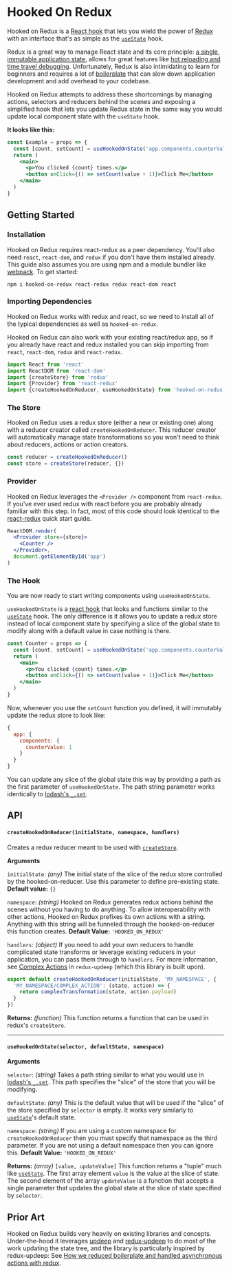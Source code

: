# Hooked On Redux
Hooked on Redux is a [React hook](https://reactjs.org/docs/hooks-intro.html) that lets you wield the power of [Redux](https://redux.js.org) with an interface that's as simple as the [`useState`](https://reactjs.org/docs/hooks-state.html) hook.

Redux is a great way to manage React state and its core principle: [a single, immutable application state](https://redux.js.org/introduction/three-principles), allows for great features like [hot reloading and time travel debugging](https://www.youtube.com/watch?v=xsSnOQynTHs). Unfortunately, Redux is also intimidating to learn for beginners and requires a lot of [boilerplate](https://redux.js.org/recipes/reducing-boilerplate) that can slow down application development and add overhead to your codebase.

Hooked on Redux attempts to address these shortcomings by managing actions, selectors and reducers behind the scenes and exposing a simplified hook that lets you update Redux state in the same way you would update local component state with the `useState` hook.

**It looks like this:**
```jsx
const Example = props => {
  const [count, setCount] = useHookedOnState('app.components.counterValue', 0)
  return (
    <main>
      <p>You clicked {count} times.</p>
      <button onClick={() => setCount(value + 1)}>Click Me</button>
    </main>
  )
}
```

## Getting Started

### Installation
Hooked on Redux requires react-redux as a peer dependency. You'll also need `react`, `react-dom`, and `redux` if you don't have them installed already. This guide also assumes you are using npm and a module bundler like [webpack](https://webpack.js.org). To get started:
```
npm i hooked-on-redux react-redux redux react-dom react
```

### Importing Dependencies
Hooked on Redux works with redux and react, so we need to install all of the typical dependencies as well as `hooked-on-redux`.

Hooked on Redux can also work with your existing react/redux app, so if you already have react and redux installed you can skip importing from `react`, `react-dom`, `redux` and `react-redux`.

```jsx
import React from 'react'
import ReactDOM from 'react-dom'
import {createStore} from 'redux'
import {Provider} from 'react-redux'
import {createHookedOnReducer, useHookedOnState} from 'hooked-on-redux'
```

### The Store
Hooked on Redux uses a redux store (either a new or existing one) along with a reducer creator called `createHookedOnReducer`. This reducer creator will automatically manage state transformations so you won't need to think about reducers, actions or action creators.

```jsx
const reducer = createHookedOnReducer()
const store = createStore(reducer, {})
```

### Provider 
Hooked on Redux leverages the `<Provider />` component from `react-redux`. If you've ever used redux with react before you are probably already familiar with this step. In fact, most of this code should look identical to the [react-redux](https://react-redux.js.org/introduction/quick-start#provider) quick start guide.

```jsx
ReactDOM.render(
  <Provider store={store}>
    <Counter />
  </Provider>,
  document.getElementById('app')
)
```

### The Hook
You are now ready to start writing components using `useHookedOnState`.

`useHookedOnState` is a [react hook](https://reactjs.org/docs/hooks-intro.html) that looks and functions similar to the [`useState`](https://reactjs.org/docs/hooks-state.html) hook. The only difference is it allows you to update a redux store instead of local component state by specifying a slice of the global state to modify along with a default value in case nothing is there.

```jsx
const Counter = props => {
  const [count, setCount] = useHookedOnState('app.components.counterValue', 0)
  return (
    <main>
      <p>You clicked {count} times.</p>
      <button onClick={() => setCount(value + 1)}>Click Me</button>
    </main>
  )
}
```

Now, whenever you use the `setCount` function you defined, it will immutably update the redux store to look like:
```js
{
  app: {
    components: {
      counterValue: 1
    }
  }
}
```

You can update any slice of the global state this way by providing a path as the first parameter of `useHookedOnState`. The path string parameter works identically to [lodash's `_.set`](https://lodash.com/docs/4.17.15#set).

## API

#### `createHookedOnReducer(initialState, namespace, handlers)`
Creates a redux reducer meant to be used with [`createStore`](https://redux.js.org/api/createstore#createstorereducer-preloadedstate-enhancer).

**Arguments**

`initialState`: _(any)_ The initial state of the slice of the redux store controlled by the hooked-on-reducer. Use this parameter to define pre-existing state. **Default value:** `{}`

`namespace`: _(string)_ Hooked on Redux generates redux actions behind the scenes without you having to do anything. To allow interoperability with other actions, Hooked on Redux prefixes its own actions with a string. Anything with this string will be funneled through the hooked-on-reducer this function creates. **Default Value:** `'HOOKED_ON_REDUX'`

`handlers`: _(object)_ If you need to add your own reducers to handle complicated state transforms or leverage existing reducers in your application, you can pass them through to `handlers`. For more information, see [Complex Actions](https://github.com/algolia/redux-updeep#complex-actions) in `redux-updeep` (which this library is built upon).

```js
export default createHookedOnReducer(initialState, 'MY_NAMESPACE', {
  'MY_NAMESPACE/COMPLEX_ACTION': (state, action) => {
    return complexTransformation(state, action.payload)
  }
})
```

**Returns:** _(function)_ This function returns a function that can be used in redux's `createStore`.

---

#### `useHookedOnState(selector, defaultState, namespace)`

**Arguments**

`selector`: _(string)_ Takes a path string similar to what you would use in [lodash's `_.set`](https://lodash.com/docs/4.17.15#set). This path specifies the "slice" of the store that you will be modifying.

`defaultState`: _(any)_ This is the default value that will be used if the "slice" of the store specified by `selector` is empty. It works very similarly to [`useState`](https://reactjs.org/docs/hooks-state.html)'s default state.

`namespace`: _(string)_ If you are using a custom namespace for `createHookedOnReducer` then you must specify that namespace as the third parameter. If you are not using a default namespace then you can ignore this. **Default Value:** `'HOOKED_ON_REDUX'`

**Returns:** _(array)_ `[value, updateValue]` This function returns a "tuple" much like [`useState`](https://reactjs.org/docs/hooks-state.html). The first array element `value` is the value at the slice of state. The second element of the array `updateValue` is a function that accepts a single parameter that updates the global state at the slice of state specified by `selector`.

## Prior Art
Hooked on Redux builds very heavily on existing libraries and concepts. Under-the-hood it leverages [updeep](https://github.com/substantial/updeep) and [redux-updeep](https://github.com/algolia/redux-updeep) to do most of the work updating the state tree, and the library is particularly inspired by redux-updeep: See [How we reduced boilerplate and handled asynchronous actions with redux](https://blog.algolia.com/how-we-reduced-boilerplate-and-handled-asynchronous-actions-with-redux/).
